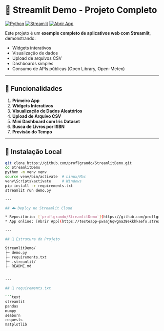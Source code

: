 # 🌟 Streamlit Demo - Projeto Completo

[![Python](https://img.shields.io/badge/Python-3.10+-blue?style=flat-square)](https://www.python.org/)
[![Streamlit](https://img.shields.io/badge/Streamlit-1.30+-orange?style=flat-square)](https://streamlit.io/)
[![Abrir App](https://img.shields.io/badge/Abrir%20App-Streamlit-brightgreen?style=flat-square)](https://testeapp-pwaaj6qwgna38ekkhkaefo.streamlit.app/)

Este projeto é um **exemplo completo de aplicativos web com Streamlit**, demonstrando:

- Widgets interativos
- Visualização de dados
- Upload de arquivos CSV
- Dashboards simples
- Consumo de APIs públicas (Open Library, Open-Meteo)

---

## 🚀 Funcionalidades

1. **Primeiro App**
2. **Widgets Interativos**
3. **Visualização de Dados Aleatórios**
4. **Upload de Arquivo CSV**
5. **Mini Dashboard com Iris Dataset**
6. **Busca de Livros por ISBN**
7. **Previsão do Tempo**

---

## 💾 Instalação Local

```bash
git clone https://github.com/proflgrando/StreamlitDemo.git
cd StreamlitDemo
python -m venv venv
source venv/bin/activate  # Linux/Mac
venv\Scripts\activate     # Windows
pip install -r requirements.txt
streamlit run demo.py

---

## ☁️ Deploy no Streamlit Cloud

* Repositório: [`proflgrando/StreamlitDemo`](https://github.com/proflgrando/StreamlitDemo)
* App online: [Abrir App](https://testeapp-pwaaj6qwgna38ekkhkaefo.streamlit.app/)

---

## 📂 Estrutura do Projeto

StreamlitDemo/
├─ demo.py
├─ requirements.txt
├─ .streamlit/
├─ README.md


---

## 📄 requirements.txt

```text
streamlit
pandas
numpy
seaborn
requests
matplotlib
```

```





